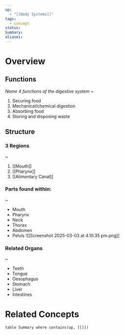 ```yaml
---
up:
  - "[[Body Systems]]"
tags:
  - concept
status: 
Summary: 
aliases:
---
```

# Overview
## Functions
*Name 4 functions of the digestive system*
~
1. Securing food
2. Mechanical/chemical digestion
3. Absorbing food
4. Storing and disposing waste
<!--SR:!2025-03-09,4,270-->

## Structure
### 3 Regions
~
1. [[Mouth]]
2. [[Pharynx]]
3. [[Alimentary Canal]]

### Parts found within:
~
- Mouth
- Pharynx
- Neck
- Thorax
- Abdomen
- Pelvis
![[Screenshot 2025-03-03 at 4.10.35 pm.png]]
### Related Organs
~
- Teeth
- Tongue
- Oesophagus
- Stomach
- Liver
- Intestines
# Related Concepts
```dataview
table Summary where contains(up, [[]])
```
